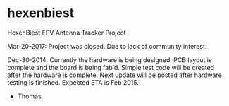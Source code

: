 hexenbiest
==========

HexenBiest FPV Antenna Tracker Project

Mar-20-2017: Project was closed. Due to lack of community interest.

Dec-30-2014:
Currently the hardware is being designed. PCB layout is complete and the board is being fab'd. Simple test code will be created after the hardware is complete. Next update will be posted after hardware testing is finished. Expected ETA is Feb 2015.

- Thomas

